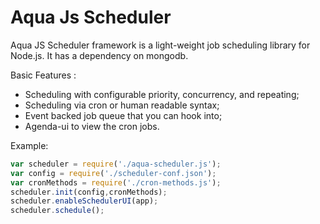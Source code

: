 # Aqua Js Scheduler

Aqua JS Scheduler framework is a light-weight job scheduling library for Node.js. It has a dependency on mongodb.

Basic Features :

  - Scheduling with configurable priority, concurrency, and repeating;
  - Scheduling via cron or human readable syntax;
  - Event backed job queue that you can hook into;
  - Agenda-ui to view the cron jobs.

Example:
```javascript
var scheduler = require('./aqua-scheduler.js');
var config = require('./scheduler-conf.json');
var cronMethods = require('./cron-methods.js');
scheduler.init(config,cronMethods);
scheduler.enableSchedulerUI(app);
scheduler.schedule();
```